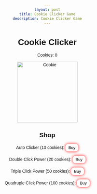 ```yaml
---
layout: post
title: Cookie Clicker Game
description: Cookie Clicker Game
---
```


<html lang="en">
<head>
  <meta charset="UTF-8">
  <meta name="viewport" content="width=device-width, initial-scale=1.0">
  <title>Cookie Clicker</title>
  <style>
    body {
      font-family: Arial, sans-serif;
      text-align: center;
    }
    #cookie {
      width: 200px;
      height: 200px;
      cursor: pointer;
    }
    #shop {
      margin-top: 20px;
    }
    .item {
      margin: 10px 0;
    }
    .item button {
      background-color: white; /* Default button color */
      color: black;
      border: none;
      padding: 5px 10px; /* Smaller padding */
      cursor: pointer;
      box-shadow: 0 0 10px red; /* Default box shadow color */
      border-radius: 10px; /* Rounded edges */
    }
    .item button.affordable {
      box-shadow: 0 0 10px green; /* Box shadow color when affordable */
    }
    .item button:disabled {
      background-color: grey; /* Disabled button color */
      cursor: not-allowed;
    }
  </style>
</head>
<body>
  <h1>Cookie Clicker</h1>
  <p>Cookies: <span id="cookie-count">0</span></p>
  <img id="cookie" src="{{site.baseurl}}/images/cookie-modified.png" alt="Cookie">
  <audio id="click-sound" src="{{site.baseurl}}/audio/points.wav" preload="auto"></audio>

  <div id="shop">
    <h2>Shop</h2>
    <div class="item">
      <p>Auto Clicker (10 cookies): <button id="buy-auto-clicker" onclick="buyItem('autoClicker')">Buy</button></p>
    </div>
    <div class="item">
      <p>Double Click Power (20 cookies): <button id="buy-double-click" onclick="buyItem('doubleClick')">Buy</button></p>
    </div>
    <div class="item">
      <p>Triple Click Power (50 cookies): <button id="buy-triple-click" onclick="buyItem('tripleClick')">Buy</button></p>
    </div>
    <div class="item">
      <p>Quadruple Click Power (100 cookies): <button id="buy-quadruple-click" onclick="buyItem('quadrupleClick')">Buy</button></p>
    </div>
  </div>

  <script>
    let cookieCount = 0;
    let clickPower = 1;
    let autoClickerCount = 0;

    // Update Cookie Count
    function updateCookieCount() {
      document.getElementById('cookie-count').innerText = cookieCount;
      updateButtonStates();
    }

    // Update Button States
    function updateButtonStates() {
      const autoClickerButton = document.getElementById('buy-auto-clicker');
      const doubleClickButton = document.getElementById('buy-double-click');
      const tripleClickButton = document.getElementById('buy-triple-click');
      const quadrupleClickButton = document.getElementById('buy-quadruple-click');

      autoClickerButton.disabled = cookieCount < 10;
      doubleClickButton.disabled = cookieCount < 20;
      tripleClickButton.disabled = cookieCount < 50;
      quadrupleClickButton.disabled = cookieCount < 100;

      autoClickerButton.classList.toggle('affordable', cookieCount >= 10);
      doubleClickButton.classList.toggle('affordable', cookieCount >= 20);
      tripleClickButton.classList.toggle('affordable', cookieCount >= 50);
      quadrupleClickButton.classList.toggle('affordable', cookieCount >= 100);
    }

    // Clicking on the cookie
    document.getElementById('cookie').addEventListener('click', function() {
      cookieCount += clickPower;
      document.getElementById('click-sound').play(); // Play click sound
      updateCookieCount();
    });

    // Shop: Buying items
    function buyItem(item) {
      if (item === 'autoClicker' && cookieCount >= 10) {
        cookieCount -= 10;
        autoClickerCount++;
        setInterval(autoClick, 1000);  // Auto Click every second
      } else if (item === 'doubleClick' && cookieCount >= 20) {
        cookieCount -= 20;
        clickPower *= 2;
      } else if (item === 'tripleClick' && cookieCount >= 50) {
        cookieCount -= 50;
        clickPower *= 3;
      } else if (item === 'quadrupleClick' && cookieCount >= 100) {
        cookieCount -= 100;
        clickPower *= 4;
      }
      updateCookieCount();
}

    // Auto Clicker function
    function autoClick() {
      cookieCount += autoClickerCount;
      updateCookieCount();
    }

    // Initial button state update
    updateButtonStates();
  </script>

  <style>
    @keyframes expandShrink {
      0% { transform: scale(1); }
      50% { transform: scale(1.2); }
      100% { transform: scale(1); }
    }

    #cookie.clicked {
      animation: expandShrink 0.3s ease-in-out;
    }
  </style>

  <script>
    document.getElementById('cookie').addEventListener('click', function() {
      cookieCount += clickPower;
      document.getElementById('click-sound').play(); // Play click sound
      updateCookieCount();

      // Add the 'clicked' class to trigger the animation
      this.classList.add('clicked');

      // Remove the 'clicked' class after the animation ends
      setTimeout(() => {
        this.classList.remove('clicked');
      }, 300); // Match the duration of the animation
    });
  </script>
</body>
</html>